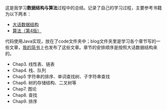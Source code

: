 这是我学习**数据结构与算法**过程中的总结。记录了自己的学习过程，主要参考书籍为以下两本：

- [大话数据结构](https://book.douban.com/subject/6424904/)
- [算法（第4版）](https://book.douban.com/subject/19952400/)

代码使用Java实现，放在了code文件夹中；blog文件夹里是学习各个章节写的一些文章，[我的简书](http://www.jianshu.com/u/4943cb2c6ea4)上也发布了这些文章。章节的安排顺序是按照大话数据结构来的。

- Chap3.   线性表、链表
- Chap4.   栈、队列
- Chap5    字符串的排序、单词查找树、子字符串查找
- Chap6.   树的存储结构、二叉树等
- Chap7.   图论
- Chap8.   查找
- Chap9.   排序